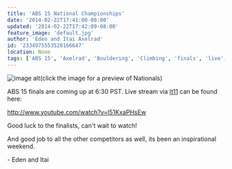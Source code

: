 ```yaml
---
title: 'ABS 15 National Championships'
date: '2014-02-22T17:41:00-08:00'
updated: '2014-02-22T17:42:09-08:00'
feature_image: 'default.jpg'
author: 'Eden and Itai Axelrad'
id: '2334975553528166647'
location: None
tags: ['ABS 15', 'Axelrad', 'Bouldering', 'Climbing', 'finals', 'live', 'nationals', 'open']
---
```

![image alt](/images/86457271)(click the image for a preview of Nationals)

ABS 15 finals are coming up at 6:30 PST. Live stream via [lt11](/images/) can be found here:

<http://www.youtube.com/watch?v=l51KxaPHsEw>

Good luck to the finalists, can't wait to watch!

And good job to all the other competitors as well, its been an inspirational weekend.

\- Eden and Itai
